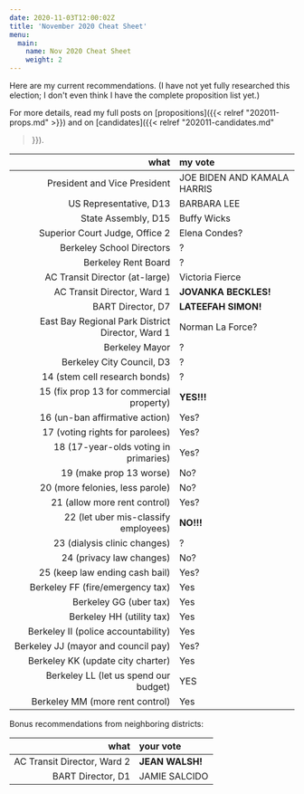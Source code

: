 ```yaml
---
date: 2020-11-03T12:00:02Z
title: 'November 2020 Cheat Sheet'
menu:
  main:
    name: Nov 2020 Cheat Sheet
    weight: 2
---
```


Here are my current recommendations. (I have not yet fully researched this
election; I don't even think I have the complete proposition list yet.)

For more details, read my full posts on [propositions]({{< relref
"202011-props.md" >}}) and on [candidates]({{< relref "202011-candidates.md"
>}}).

<!--more-->

what|my vote
--:|:-----
President and Vice President | JOE BIDEN AND KAMALA HARRIS
US Representative, D13 | BARBARA LEE
State Assembly, D15 | Buffy Wicks
Superior Court Judge, Office 2 | Elena Condes?
Berkeley School Directors | ?
Berkeley Rent Board | ?
AC Transit Director (at-large) | Victoria Fierce
AC Transit Director, Ward 1 | **JOVANKA BECKLES!**
BART Director, D7 | **LATEEFAH SIMON!**
East Bay Regional Park District Director, Ward 1 | Norman La Force?
Berkeley Mayor | ?
Berkeley City Council, D3 | ?
14 (stem cell research bonds) | ?
15 (fix prop 13 for commercial property) | **YES!!!**
16 (un-ban affirmative action) | Yes?
17 (voting rights for parolees) | Yes?
18 (17-year-olds voting in primaries) | Yes?
19 (make prop 13 worse) | No?
20 (more felonies, less parole) | No?
21 (allow more rent control) | Yes?
22 (let uber mis-classify employees) | **NO!!!**
23 (dialysis clinic changes) | ?
24 (privacy law changes) | No?
25 (keep law ending cash bail) | Yes?
Berkeley FF (fire/emergency tax) | Yes
Berkeley GG (uber tax) | Yes
Berkeley HH (utility tax) | Yes
Berkeley II (police accountability) | Yes
Berkeley JJ (mayor and council pay) | Yes?
Berkeley KK (update city charter) | Yes
Berkeley LL (let us spend our budget) | YES
Berkeley MM (more rent control) | Yes

Bonus recommendations from neighboring districts:

what|your vote
--:|:-----
AC Transit Director, Ward 2 | **JEAN WALSH!**
BART Director, D1 | JAMIE SALCIDO
